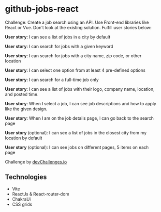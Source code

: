 # github-jobs-react

Challenge: Create a job search using an API. Use Front-end libraries like React or Vue. Don’t look at the existing solution. Fulfill user stories below:

**User story**: I can see a list of jobs in a city by default

**User story**: I can search for jobs with a given keyword

**User story**: I can search for jobs with a city name, zip code, or other location

**User story**: I can select one option from at least 4 pre-defined options

**User story**: I can search for a full-time job only

**User story**: I can see a list of jobs with their logo, company name, location, and posted time.

**User story**: When I select a job, I can see job descriptions and how to apply like the given design.

**User story**: When I am on the job details page, I can go back to the search page

**User story** (optional): I can see a list of jobs in the closest city from my location by default

**User story** (optional): I can see jobs on different pages, 5 items on each page

Challenge by <a href="https://devchallenges.io/challenges/TtUjDt19eIHxNQ4n5jps">devChallenges.io<a/> 

  ## Technologies
  - Vite
  - ReactJs & React-router-dom
  - ChakraUi
  - CSS grids
